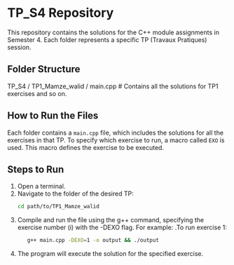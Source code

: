# TP_S4 Repository

This repository contains the solutions for the C++ module assignments in Semester 4. Each folder represents a specific TP (Travaux Pratiques) session.

## Folder Structure

TP_S4 / TP1_Mamze_walid / main.cpp # Contains all the solutions for TP1 exercises and so on.

## How to Run the Files

Each folder contains a `main.cpp` file, which includes the solutions for all the exercises in that TP. To specify which exercise to run, a macro called `EXO` is used. This macro defines the exercise to be executed.

## Steps to Run

1. Open a terminal.
2. Navigate to the folder of the desired TP:
   ```bash
   cd path/to/TP1_Mamze_walid
3. Compile and run the file using the g++ command, specifying the exercise number (i) with the -DEXO flag. For example:
  .To run exercise 1:
   ```bash
      g++ main.cpp -DEXO=1 -o output && ./output
4. The program will execute the solution for the specified exercise.
  
